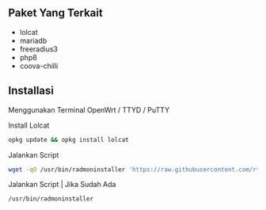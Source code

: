 Paket Yang Terkait
---

* lolcat
* mariadb
* freeradius3
* php8
* coova-chilli


Installasi
---

Menggunakan Terminal OpenWrt / TTYD / PuTTY

Install Lolcat
```bash
opkg update && opkg install lolcat
```
Jalankan Script
```bash
wget -qO /usr/bin/radmoninstaller 'https://raw.githubusercontent.com/rtaserver/RadiusMonitor/radius/autoscript' && chmod +x /usr/bin/radmoninstaller && /usr/bin/radmoninstaller
```
Jalankan Script | Jika Sudah Ada
```bash
/usr/bin/radmoninstaller
```
